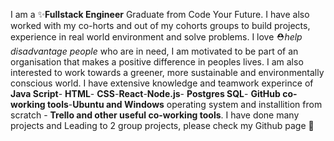 
I am a ✨**Fullstack Engineer** Graduate from Code Your Future. I have also worked with my co-horts and out of my cohorts groups to build projects, experience in real world environment and solve problems. I love ⛑️*help disadvantage people* who are in need, I am motivated to be part of an organisation that makes a positive difference in peoples lives. I am also interested to work towards a greener, more sustainable and environmentally conscious world. I have extensive knowledge and teamwork experince of **Java Script**- **HTML**- **CSS**-**React**-**Node.js**- **Postgres SQL**- **GitHub co-working tools**-**Ubuntu and Windows** operating system and installition from scratch - **Trello and other useful co-working tools**. I have done many projects and Leading to 2 group projects, please check my Github page 👨‍


